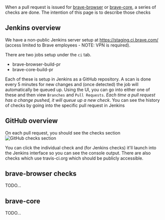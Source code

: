 When a pull request is issued for [brave-browser](https://github.com/brave/brave-browser) or [brave-core](https://github.com/brave/brave-core), a series of checks are done. The intention of this page is to describe those checks

## Jenkins overview
We have a non-public Jenkins server setup at https://staging.ci.brave.com/ (access limited to Brave employees - NOTE: VPN is required).

There are two jobs setup under the `ci` tab.
- brave-browser-build-pr
- brave-core-build-pr

Each of these is setup in Jenkins as a GitHub repository. A scan is done every 5 minutes for new changes and (once detected) the job will automatically be queued up. Using the UI, you can go into either one of these and then view `Branches` and `Pull Requests`. *Each time a pull request has a change pushed, it will queue up a new check*. You can see the history of checks by going into the specific pull request in Jenkins

## GitHub overview
On each pull request, you should see the checks section
![GitHub checks section](http://media.clifton.io/brave/wiki/github-checks.png)

You can click the individual check and (for Jenkins checks) it'll launch into the Jenkins interface so you can see the console output.  There are also checks which use travis-ci.org which should be publicly accessible.

## brave-browser checks
TODO...

## brave-core
TODO...